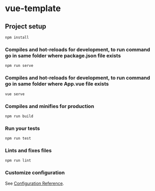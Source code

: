 # vue-template

## Project setup
```
npm install
```

### Compiles and hot-reloads for development, to run command go in same folder where package.json file exists
```
npm run serve
```
### Compiles and hot-reloads for development, to run command go in same folder where App.vue file exists
```
vue serve
```

### Compiles and minifies for production
```
npm run build
```

### Run your tests
```
npm run test
```

### Lints and fixes files
```
npm run lint
```

### Customize configuration
See [Configuration Reference](https://cli.vuejs.org/config/).
